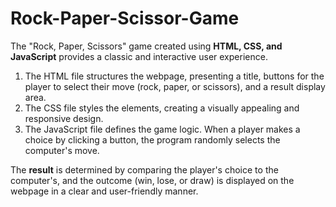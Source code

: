 # Rock-Paper-Scissor-Game
The "Rock, Paper, Scissors" game created using <b>HTML, CSS, and JavaScript</b> provides a classic and interactive user experience. 
<br>
1. The HTML file structures the webpage, presenting a title, buttons for the player to select their move (rock, paper, or scissors), and a result display area. 
2. The CSS file styles the elements, creating a visually appealing and responsive design.
3. The JavaScript file defines the game logic. When a player makes a choice by clicking a button, the program randomly selects the computer's move. 

The <b>result</b> is determined by comparing the player's choice to the computer's, and the outcome (win, lose, or draw) is displayed on the webpage in a clear and user-friendly manner.
